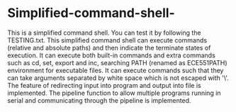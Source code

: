 # Simplified-command-shell-
This is a simplified command shell.
You can test it by following the TESTING.txt.
This simplified command shell can execute commands (relative and absolute paths) and then indicate the terminate states of execution.
It can execute both built-in commands and extra commands such as cd, set, export and inc, searching PATH (renamed as ECE551PATH) environment for executable files.
It can execute commands such that they can take arguments separated by white space which is not escaped with '\\'.
The feature of redirecting input into program and output into file is implemented. 
The pipeline function to allow multiple programs running in serial and communicating through the pipeline is implemented.
